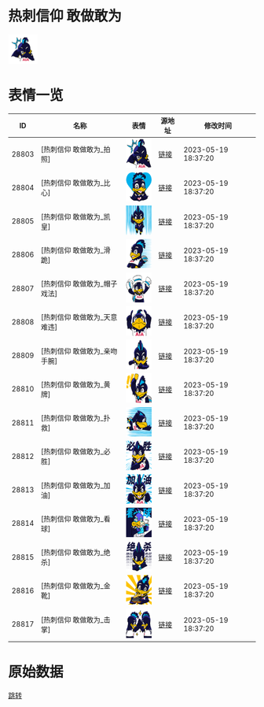 # 热刺信仰 敢做敢为

<img src="./cover.png" height="60" alt="cover" />

# 表情一览

|ID|名称|表情|源地址|修改时间|
|----|----|----|----|----|
|28803|[热刺信仰 敢做敢为_拍照]|<img src="./pic/028803_%5B热刺信仰 敢做敢为_拍照%5D.png" height="60" alt="拍照"/>|[链接](https://i0.hdslb.com/bfs/garb/8466f2c38ae10d0ab6468d0439546867ebe6f996.png)|2023-05-19 18:37:20|
|28804|[热刺信仰 敢做敢为_比心]|<img src="./pic/028804_%5B热刺信仰 敢做敢为_比心%5D.png" height="60" alt="比心"/>|[链接](https://i0.hdslb.com/bfs/garb/034ff9c6e4e11984b8435fb8b9d55b6e20ac1651.png)|2023-05-19 18:37:20|
|28805|[热刺信仰 敢做敢为_凯皇]|<img src="./pic/028805_%5B热刺信仰 敢做敢为_凯皇%5D.png" height="60" alt="凯皇"/>|[链接](https://i0.hdslb.com/bfs/garb/e0ef26d62da67471bf3deb0d37a105a510616bc3.png)|2023-05-19 18:37:20|
|28806|[热刺信仰 敢做敢为_滑跪]|<img src="./pic/028806_%5B热刺信仰 敢做敢为_滑跪%5D.png" height="60" alt="滑跪"/>|[链接](https://i0.hdslb.com/bfs/garb/825ea74c81b46b7f9d3801b1e96364f4608b0453.png)|2023-05-19 18:37:20|
|28807|[热刺信仰 敢做敢为_帽子戏法]|<img src="./pic/028807_%5B热刺信仰 敢做敢为_帽子戏法%5D.png" height="60" alt="帽子戏法"/>|[链接](https://i0.hdslb.com/bfs/garb/de1536e1204a6679d004e4ad49b673f838cedb01.png)|2023-05-19 18:37:20|
|28808|[热刺信仰 敢做敢为_天意难违]|<img src="./pic/028808_%5B热刺信仰 敢做敢为_天意难违%5D.png" height="60" alt="天意难违"/>|[链接](https://i0.hdslb.com/bfs/garb/f7dcefbb585510dc4b37103049bbdf56cc06e37c.png)|2023-05-19 18:37:20|
|28809|[热刺信仰 敢做敢为_亲吻手腕]|<img src="./pic/028809_%5B热刺信仰 敢做敢为_亲吻手腕%5D.png" height="60" alt="亲吻手腕"/>|[链接](https://i0.hdslb.com/bfs/garb/3974e0785843a3868ecd9a58fb3f7403806bc325.png)|2023-05-19 18:37:20|
|28810|[热刺信仰 敢做敢为_黄牌]|<img src="./pic/028810_%5B热刺信仰 敢做敢为_黄牌%5D.png" height="60" alt="黄牌"/>|[链接](https://i0.hdslb.com/bfs/garb/3d3b506ec45360fb06ba95048efcf6d3a86586f5.png)|2023-05-19 18:37:20|
|28811|[热刺信仰 敢做敢为_扑救]|<img src="./pic/028811_%5B热刺信仰 敢做敢为_扑救%5D.png" height="60" alt="扑救"/>|[链接](https://i0.hdslb.com/bfs/garb/4b47c70a63700d5e999aea356496fd5b7c86c087.png)|2023-05-19 18:37:20|
|28812|[热刺信仰 敢做敢为_必胜]|<img src="./pic/028812_%5B热刺信仰 敢做敢为_必胜%5D.png" height="60" alt="必胜"/>|[链接](https://i0.hdslb.com/bfs/garb/6bf9426b71be0e8a64372834a2e842dc5896940b.png)|2023-05-19 18:37:20|
|28813|[热刺信仰 敢做敢为_加油]|<img src="./pic/028813_%5B热刺信仰 敢做敢为_加油%5D.png" height="60" alt="加油"/>|[链接](https://i0.hdslb.com/bfs/garb/a1926b2f835252ee62353ac1fc0f1f133ae91c8b.png)|2023-05-19 18:37:20|
|28814|[热刺信仰 敢做敢为_看球]|<img src="./pic/028814_%5B热刺信仰 敢做敢为_看球%5D.png" height="60" alt="看球"/>|[链接](https://i0.hdslb.com/bfs/garb/9ce7356959cbfec5a6d402ae750643d770f06245.png)|2023-05-19 18:37:20|
|28815|[热刺信仰 敢做敢为_绝杀]|<img src="./pic/028815_%5B热刺信仰 敢做敢为_绝杀%5D.png" height="60" alt="绝杀"/>|[链接](https://i0.hdslb.com/bfs/garb/be0486caf9934c33b5ea45f6f988f1da417637a0.png)|2023-05-19 18:37:20|
|28816|[热刺信仰 敢做敢为_金靴]|<img src="./pic/028816_%5B热刺信仰 敢做敢为_金靴%5D.png" height="60" alt="金靴"/>|[链接](https://i0.hdslb.com/bfs/garb/769a6e8e938f7db97bab2b00d7586566dcee2238.png)|2023-05-19 18:37:20|
|28817|[热刺信仰 敢做敢为_击掌]|<img src="./pic/028817_%5B热刺信仰 敢做敢为_击掌%5D.png" height="60" alt="击掌"/>|[链接](https://i0.hdslb.com/bfs/garb/3648b4401b9b94a38602832ba7027d071cb49d29.png)|2023-05-19 18:37:20|

# 原始数据

[跳转](./raw.json)

